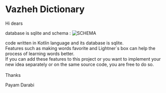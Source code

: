 # Vazheh Dictionary

Hi dears <br/>

database is sqlite and schema :
![SCHEMA](https://user-images.githubusercontent.com/8627007/181023409-d98eafbb-9ea7-4e64-82bb-f03e92192a3b.png)

code written in Kotlin language and its database is sqlite. <br/>
Features such as making words favorite and Lightner`s box can help the process of learning words better.  <br/>
If you can add these features to this project or you want to implement your new idea separately or on the same source code, you are free to do so.  <br/> <br/>
Thanks  <br/>

Payam Darabi
